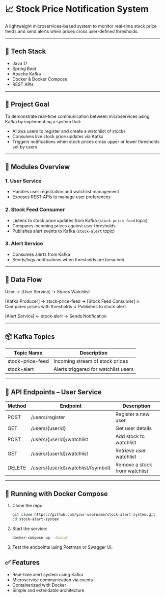 # 📈 Stock Price Notification System

A lightweight microservices-based system to monitor real-time stock price feeds and send alerts when prices cross user-defined thresholds.

---

## 🚀 Tech Stack

- Java 17
- Spring Boot
- Apache Kafka
- Docker & Docker Compose
- REST APIs

---

## 🎯 Project Goal

To demonstrate real-time communication between microservices using Kafka by implementing a system that:

- Allows users to register and create a watchlist of stocks
- Consumes live stock price updates via Kafka
- Triggers notifications when stock prices cross upper or lower thresholds set by users

---

## 🧩 Modules Overview

### 1. User Service
- Handles user registration and watchlist management
- Exposes REST APIs to manage user preferences

### 2. Stock Feed Consumer
- Listens to stock price updates from Kafka (`stock-price-feed` topic)
- Compares incoming prices against user thresholds
- Publishes alert events to Kafka (`stock-alert` topic)

### 3. Alert Service
- Consumes alerts from Kafka
- Sends/logs notifications when thresholds are breached

---

## 🔄 Data Flow

User → [User Service] → Stores Watchlist

[Kafka Producer] → stock-price-feed → [Stock Feed Consumer]
↓
Compares prices with thresholds
↓
Publishes to stock-alert

[Alert Service] ← stock-alert → Sends Notification



---

## 📦 Kafka Topics

| Topic Name         | Description                            |
|--------------------|----------------------------------------|
| stock-price-feed   | Incoming stream of stock prices        |
| stock-alert        | Alerts triggered for watchlist users   |

---

## 🔌 API Endpoints – User Service

| Method | Endpoint                                | Description                        |
|--------|------------------------------------------|------------------------------------|
| POST   | /users/register                          | Register a new user                |
| GET    | /users/{userId}                          | Get user details                   |
| POST   | /users/{userId}/watchlist                | Add stock to watchlist             |
| GET    | /users/{userId}/watchlist                | Retrieve user watchlist            |
| DELETE | /users/{userId}/watchlist/{symbol}       | Remove a stock from watchlist      |

---

## 🐳 Running with Docker Compose

1. Clone the repo:

   ```bash
   git clone https://github.com/your-username/stock-alert-system.git
   cd stock-alert-system

2. Start the service:

   ```bash
   docker-compose up --build

3. Test the endpoints using Postman or Swagger UI.


## ✅ Features

- Real-time alert system using Kafka
- Microservice communication via events 
- Containerized with Docker 
- Simple and extendable architecture

